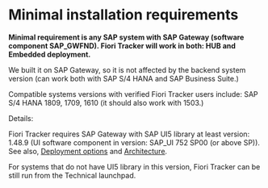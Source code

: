 # Minimal installation requirements

**Minimal requirement is any SAP system with SAP Gateway (software component SAP_GWFND). Fiori Tracker will work in both: HUB and Embedded deployment.**

We built it on SAP Gateway, so it is not affected by the backend system version (can work both with SAP S/4 HANA and SAP Business Suite.)

Compatible systems versions with verified Fiori Tracker users include: SAP S/4 HANA 1809, 1709, 1610 (it should also work with 1503.)

Details: 

Fiori Tracker requires SAP Gateway with SAP UI5 library at least version: 1.48.9 (UI software component in version: SAP_UI 752 SP00 (or above SP)). See also,  [Deployment options](/deployment/intro.md) and [Architecture](/general/architecture.md).

For systems that do not have UI5 library in this version, Fiori Tracker can be still run from the Technical launchpad.